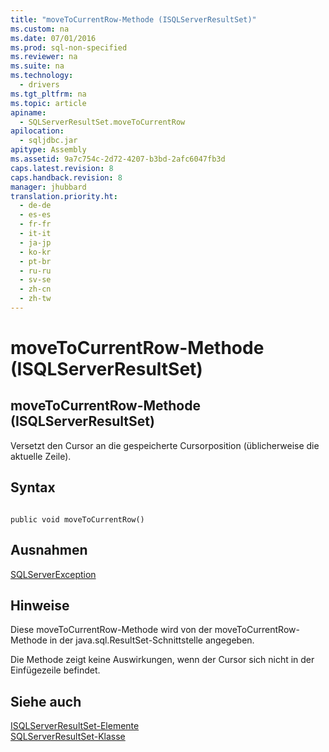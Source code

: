 ```yaml
---
title: "moveToCurrentRow-Methode (ISQLServerResultSet)"
ms.custom: na
ms.date: 07/01/2016
ms.prod: sql-non-specified
ms.reviewer: na
ms.suite: na
ms.technology: 
  - drivers
ms.tgt_pltfrm: na
ms.topic: article
apiname: 
  - SQLServerResultSet.moveToCurrentRow
apilocation: 
  - sqljdbc.jar
apitype: Assembly
ms.assetid: 9a7c754c-2d72-4207-b3bd-2afc6047fb3d
caps.latest.revision: 8
caps.handback.revision: 8
manager: jhubbard
translation.priority.ht: 
  - de-de
  - es-es
  - fr-fr
  - it-it
  - ja-jp
  - ko-kr
  - pt-br
  - ru-ru
  - sv-se
  - zh-cn
  - zh-tw
---
```

# moveToCurrentRow-Methode (ISQLServerResultSet)
    
## moveToCurrentRow\-Methode \(ISQLServerResultSet\)  
 Versetzt den Cursor an die gespeicherte Cursorposition \(üblicherweise die aktuelle Zeile\).  
  
## Syntax  
  
```  
  
public void moveToCurrentRow()  
```  
  
## Ausnahmen  
 [SQLServerException](../content/SQLServerException-Class.md)  
  
## Hinweise  
 Diese moveToCurrentRow\-Methode wird von der moveToCurrentRow\-Methode in der java.sql.ResultSet\-Schnittstelle angegeben.  
  
 Die Methode zeigt keine Auswirkungen, wenn der Cursor sich nicht in der Einfügezeile befindet.  
  
## Siehe auch  
 [ISQLServerResultSet-Elemente](../content/SQLServerResultSet-Members.md)   
 [SQLServerResultSet-Klasse](../content/SQLServerResultSet-Class.md)  
  
  